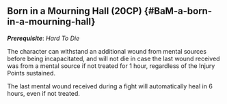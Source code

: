 ## Born in a Mourning Hall (20CP) {#BaM-a-born-in-a-mourning-hall}

__*Prerequisite*__: *Hard To Die*

The character can withstand an additional wound from mental sources before being
incapacitated, and will not die in case the last wound received was from a
mental source if not treated for 1 hour, regardless of the Injury Points
sustained.

The last  mental wound received during a fight will automatically heal in 6
hours, even if not treated.

